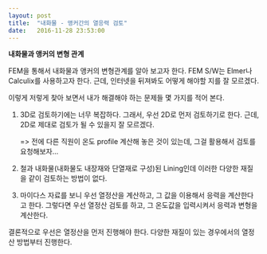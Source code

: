 ```yaml
---
layout: post
title:  "내화물 - 앵커간의 열응력 검토"
date:   2016-11-28 23:53:00
---
```



**내화물과 앵커의 변형 관계**

FEM을 통해서 내화물과 앵커의 변형관계를 알아 보고자 한다.
FEM S/W는 Elmer나 Calculix를 사용하고자 한다.
근데, 인터넷을 뒤져봐도 어떻게 해야할 지를 잘 모르겠다.

이렇게 저렇게 찾아 보면서 내가 해결해야 하는 문제들 몇 가지를 적어 본다.

1. 3D로 검토하기에는 너무 복잡하다.
   그래서, 우선 2D로 먼저 검토하기로 한다.
   근데, 2D로 제대로 검토가 될 수 있을지 잘 모르겠다.

   => 전에 다른 직원이 온도 profile 계산해 놓은 것이 있는데,
      그걸 활용해서 검토를 요청해보자...

2. 철과 내화물(내화물도 내장재와 단열재로 구성)된 Lining인데 이러한 다양한 재질을 같이 검토하는 방법이 없다.

3. 마이다스 자료를 보니 우선 열정산을 계산하고, 그 값을 이용해서 응력을 계산한다고 한다.
   그렇다면 우선 열정산 검토를 하고, 그 온도값을 입력시켜서 응력과 변형을 계산한다.


결론적으로 우선은 열정산을 먼저 진행해야 한다. 
다양한 재질이 있는 경우에서의 열정산 방법부터 진행한다. 
